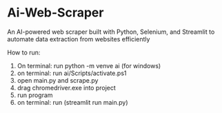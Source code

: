# Ai-Web-Scraper
An AI-powered web scraper built with Python, Selenium, and Streamlit to automate data extraction from websites efficiently

How to run:
1. On terminal: run python -m venve ai (for windows)
2. on terminal: run ai/Scripts/activate.ps1
3. open main.py and scrape.py
4. drag chromedriver.exe into project
5. run program
6. on terminal: run (streamlit run main.py)
